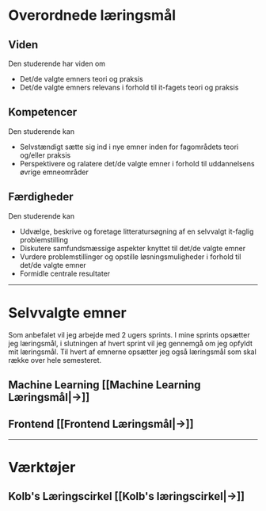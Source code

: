 # Overordnede læringsmål
## Viden
Den studerende har viden om
- Det/de valgte emners teori og praksis
- Det/de valgte emners relevans i forhold til it-fagets teori og praksis
## Kompetencer
Den studerende kan
- Selvstændigt sætte sig ind i nye emner inden for fagområdets teori og/eller praksis
- Perspektivere og ralatere det/de valgte emner i forhold til uddannelsens øvrige emneområder
## Færdigheder
Den studerende kan
- Udvælge, beskrive og foretage litteratursøgning af en selvvalgt it-faglig problemstilling
- Diskutere samfundsmæssige aspekter knyttet til det/de valgte emner
- Vurdere problemstillinger og opstille løsningsmuligheder i forhold til det/de valgte emner
- Formidle centrale resultater
---

# Selvvalgte emner
Som anbefalet vil jeg arbejde med 2 ugers sprints. I mine sprints opsætter jeg læringsmål, i slutningen af hvert sprint vil jeg gennemgå om jeg opfyldt mit læringsmål. Til hvert af emnerne opsætter jeg også læringsmål som skal række over hele semesteret.
## Machine Learning [[Machine Learning Læringsmål|->]]
## Frontend [[Frontend Læringsmål|->]]
---

# Værktøjer
## Kolb's Læringscirkel [[Kolb's læringscirkel|->]]
